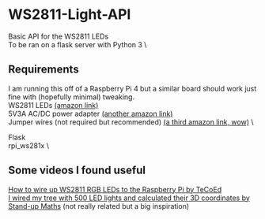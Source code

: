 # WS2811-Light-API

Basic API for the WS2811 LEDs  \
To be ran on a flask server with Python 3  \



## Requirements
I am running this off of a Raspberry Pi 4 but a similar board should work just fine with (hopefully minimal) tweaking. \
WS2811 LEDs [(amazon link)](https://www.amazon.com/ALITOVE-LED-Individually-Addressable-Waterproof/dp/B01AG923GI) \
5V3A AC/DC power adapter [(another amazon link)](https://www.amazon.com/ALITOVE-100V-240V-Converter-5-5x2-1mm-Security/dp/B078RXZM4C) \
Jumper wires (not required but recommended) [(a third amazon link, wow)](https://www.amazon.com/Elegoo-EL-CP-004-Multicolored-Breadboard-arduino/dp/B01EV70C78)  \

Flask  \
rpi_ws281x \





## Some videos I found useful
[How to wire up WS2811 RGB LEDs to the Raspberry Pi by TeCoEd](https://www.youtube.com/watch?v=KJupt2LIjp4) \
[I wired my tree with 500 LED lights and calculated their 3D coordinates by Stand-up Maths](https://www.youtube.com/watch?v=TvlpIojusBE&t=0s) (not really related but a big inspiration)

